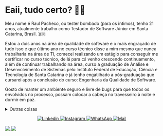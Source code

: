 <!--
<img align="right" height="280px" src="https://github.com/raulpacheco2k/raulpacheco2k/blob/main/man.png?raw=true" />
-->

# Eaii, tudo certo? 👨‍💻
Meu nome é Raul Pacheco, ou tester bombado (para os intimos), tenho 21 anos, atualmente trabalho como Testador de Software Júnior em Santa Catarina, Brasil. 🇧🇷

Estou a dois anos na área de qualidade de software e o mais engraçado de tudo isso é que último ano no curso técnico disse a mim mesmo que nunca trabalharia na área de TI, comecei realizando um estágio para conseguir me certificar no curso técnico, de lá para cá venho crescendo continuamento, além de continuar trabalhando na área, curso a graduação de Análise e Desenvolvimento de Sistemas pelo Instituto Federal de Educação, Ciência e Tecnologia de Santa Catarina e já tenho engatilhado a pós-graduação que cursarei após a conclusão do curso: Engenharia da Qualidade de Software. 

Gosto de manter um ambiente seguro e livre de bugs para que todos os envolvidos no processo, possam colocar a cabeça no travesseiro à noite e dormir em paz.


<details>
  <summary>Outras coisas</summary>
  <p> 💬 Você pode me fazer algumas perguntas <a href="https://github.com/raulpacheco2k/raulpacheco2k/issues">aqui</a>.</p>
  <img src="https://visitor-badge.glitch.me/badge?page_id=github/raulpacheco2k">
</details>


<p align="center">
  <a href="https://www.linkedin.com/in/raulpacheco2k">
    <img alt="Linkedin" src="https://img.shields.io/badge/LinkedIn-0077B5?style=for-the-badge&logo=linkedin&logoColor=white">
  </a>
  <a href="https://www.instagram.com/raulpacheco2k">
    <img alt="Instagram" src="https://img.shields.io/badge/Instagram-E4405F?style=for-the-badge&logo=instagram&logoColor=white">
  </a>
  <a href="https://api.whatsapp.com/send?phone=5548998210638">
    <img alt="WhatsApp" src="https://img.shields.io/badge/WhatsApp-25D366?style=for-the-badge&logo=whatsapp&logoColor=white">
  </a>
  <a href="mailto:eu@raulpacheco.com.br">
    <img alt="Mail" src="https://img.shields.io/badge/Gmail-D14836?style=for-the-badge&logo=gmail&logoColor=white">
  </a>
</p>

<a href="https://github.com/raulpacheco2k">
  <img align="center" src="https://github-readme-stats.vercel.app/api?username=raulpacheco2k&include_all_commits=true&count_private=true&hide_border=true&hide_rank=true&hide_title=true&theme=dark"/>
  <img align="center" src="https://github-readme-stats.vercel.app/api/wakatime?username=raulpacheco2k&theme=dark&hide_border=true&hide_title=true&langs_count=5"/>
</a>


<!--
<p align="center">
<a href="#"><img src="https://img.shields.io/badge/PHP-777BB4?style=for-the-badge&logo=php&logoColor=white"></a>
<a href="#"><img src="https://img.shields.io/badge/Python-3776AB?style=for-the-badge&logo=python&logoColor=white"></a>
</p>
-->
